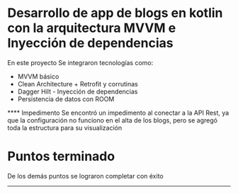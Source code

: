 # Desarrollo de app de blogs en kotlin con la arquitectura MVVM e Inyección de dependencias 


En este proyecto Se integraron tecnologías como:
- MVVM básico
- Clean Architecture + Retrofit y corrutinas
- Dagger Hilt - Inyección de dependencias
- Persistencia de datos con ROOM

**** Impedimento
Se encontró un impedimento al conectar a la API Rest, ya que la configuración no funciono en el alta de los blogs, pero se agregó toda la estructura para su visualización

# Puntos terminado
De los demás puntos se lograron completar con éxito

---
